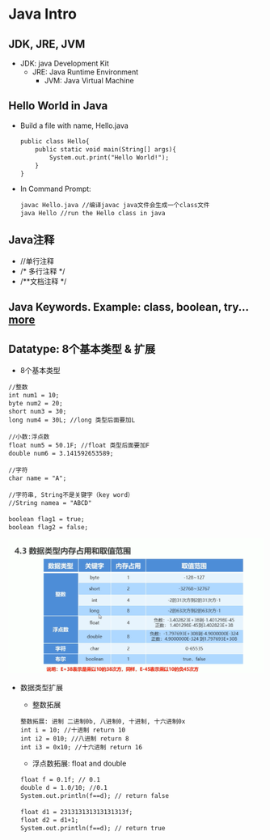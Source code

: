 # Java Intro

## JDK, JRE, JVM
- JDK: java Development Kit
    - JRE: Java Runtime Environment
        - JVM: Java Virtual Machine
## Hello World in Java
- Build a file with name, Hello.java

    ```
    public class Hello{
        public static void main(String[] args){
            System.out.print("Hello World!");
        }
    }
    ```

- In Command Prompt:

    ```
    javac Hello.java //编译javac java文件会生成一个class文件
    java Hello //run the Hello class in java
    ```

## Java注释
- //单行注释
- /* 多行注释 */
- /**文档注释 */ 

## Java Keywords. Example: class, boolean, try... [more](https://www.w3schools.com/java/java_ref_keywords.asp)

## Datatype: 8个基本类型 & 扩展
- 8个基本类型
```
//整数
int num1 = 10;
byte num2 = 20;
short num3 = 30;
long num4 = 30L; //long 类型后面要加L

//小数:浮点数
float num5 = 50.1F; //float 类型后面要加F
double num6 = 3.141592653589;

//字符
char name = "A";

//字符串, String不是关键字（key word）
//String namea = "ABCD"

boolean flag1 = true;
boolean flag2 = false;

```

![03](https://raw.githubusercontent.com/suereey/Full_Java_Path/main/ScreenShot/JavaSE/03_datatypes.png)

- 数据类型扩展

    - 整数拓展
    ```
    整数拓展: 进制 二进制0b, 八进制0, 十进制, 十六进制0x
    int i = 10; //十进制 return 10
    int i2 = 010; //八进制 return 8
    int i3 = 0x10; //十六进制 return 16
    ```

    - 浮点数拓展: float and double
    ```
    float f = 0.1f; // 0.1
    double d = 1.0/10; //0.1
    System.out.println(f==d); // return false

    float d1 = 231313131313131313f;
    float d2 = d1+1;
    System.out.println(f==d); // return true
    ```